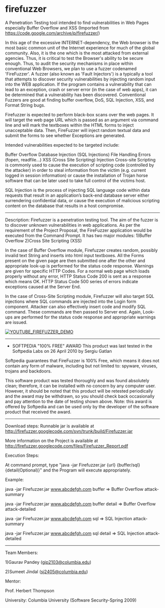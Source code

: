 # firefuzzer
A Penetration Testing tool intended to find vulnerabilities in Web Pages especially Buffer Overflow and XSS (Imported from https://code.google.com/archive/p/firefuzzer/)


 In this age of the excessive INTERNET-dependency, the Web browser is the most basic common unit of the Internet experience for much of the global community. Also, it is the one which is the most attacked from external agencies. Thus, it is critical to test the Browser's ability to be secure enough. Thus, to audit the security mechanisms in place within conventional Web Browsers, we plan to use a fuzzer codenamed 'FireFuzzer'. A fuzzer (also known as 'Fault Injectors') is a typically a tool that attempts to discover security vulnerabilities by injecting random input into the WEB application. If the program contains a vulnerability that can lead to an exception, crash or server error (in the case of web apps), it can be determined that a vulnerability has been discovered. Conventional Fuzzers are good at finding buffer overflow, DoS, SQL Injection, XSS, and Format String bugs.

Firefuzzer is expected to perform black-box scans over the web pages. It will target the web page URL which is passed as an argument via command line and will mark the textboxes within the HTML forms to inject unacceptable data. Then, FireFuzzer will inject random textual data and submit the forms to see whether Exceptions are generated.

Intended vulnerabilities expected to be targeted include:

Buffer Overflow
Database Injection (SQL Injections)
File Handling Errors (fopen, readfile…)
XSS (Cross Site Scripting) Injection
Cross-site Scripting is commonly used to cause the execution of scripting code (controlled by the attacker) in order to steal information from the victim (e.g. current logged in session information) or cause the installation of Trojan horse software that can be later used to take full control of the victims host.

SQL Injection is the process of injecting SQL language code within data requests that result in an application’s back-end database server either surrendering confidential data, or cause the execution of malicious scripting content on the database that results in a host compromise.

<hr size="1" noshade=""/>

Description: Firefuzzer is a penetration testing tool. The aim of the fuzzer is to discover unknown vulnerabilities in web applications. As per the requirement of the Project Proposal, the FireFuzzer application would be executed from the Command Prompt. It has two major modules: 1)Buffer Overflow 2)Cross Site Scripting (XSS)

In the case of Buffer Overflow module, Firefuzzer creates random, possibly invalid text String and inserts into html input textboxes. All the Forms present on the given page are then submitted one after the other and appropriate look-up is performed for the status code response. Warnings are given for specific HTTP Codes. For a normal web page which loads properly without any error, HTTP Status Code 200 is sent as a response which means OK. HTTP Status Code 500 series of errors indicate exceptions caused at the Server End.

In the case of Cross-Site Scripting module, Firefuzzer will also target SQL injections where SQL commands are injected into the Login form component. Attacker can also effectively insert code and modify SQL command. These commands are then passed to Server end. Again, Look-ups are performed for the status code response and appropriate warnings are issued.

[![YOUTUBE_FIREFUZZER_DEMO](https://img.youtube.com/vi/oh5vcDuL1Lk/0.jpg)](https://www.youtube.com/watch?v=oh5vcDuL1Lk)

<hr size="1" noshade=""/>

- SOFTPEDIA "100% FREE" AWARD
This product was last tested in the Softpedia Labs on 26 April 2010 by Sergiu Gatlan 

Softpedia guarantees that FireFuzzer is 100% Free, which means it does not contain any form of malware, including but not limited to: spyware, viruses, trojans and backdoors.


This software product was tested thoroughly and was found absolutely clean; therefore, it can be installed with no concern by any computer user.
However, it should be noted that this product will be retested periodically and the award may be withdrawn, so you should check back occasionally and pay attention to the date of testing shown above.
Note: this award is offered by Softpedia and can be used only by the developer of the software product that received the award.

<hr size="1" noshade=""/>

Download steps: Runnable jar is available at http://firefuzzer.googlecode.com/svn/trunk/build/Firefuzzer.jar

More information on the Project is available at http://firefuzzer.googlecode.com/files/Firefuzzer_Report.pdf

Execution Steps:

At command prompt, type "java -jar Firefuzzer.jar {url} {buffer/sql} {detail(Optional)}" and the Program will execute appropriately.

Example:

java -jar Firefuzzer.jar www.abcdefgh.com buffer => Buffer Overflow attack-summary

java -jar Firefuzzer.jar www.abcdefgh.com buffer detail => Buffer Overflow attack-detailed

java -jar Firefuzzer.jar www.abcdefgh.com sql => SQL Injection attack-summary

java -jar Firefuzzer.jar www.abcdefgh.com sql detail => SQL Injection attack-detailed

<hr size="1" noshade=""/>

Team Members:

1)Gaurav Pandey (gip2103@columbia.edu)

2)Sumeet Jindal (sj2405@columbia.edu)

Mentor:

Prof. Herbert Thompson

University: Columbia University (Software Security-Spring 2009)
